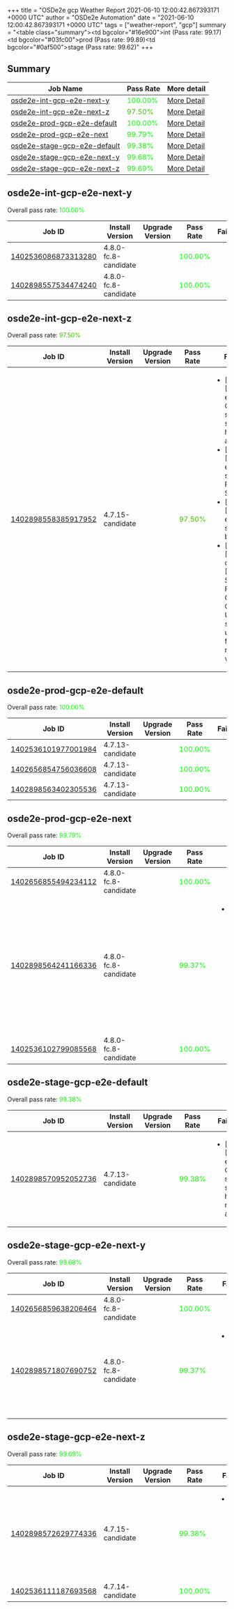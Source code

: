 +++
title = "OSDe2e gcp Weather Report 2021-06-10 12:00:42.867393171 +0000 UTC"
author = "OSDe2e Automation"
date = "2021-06-10 12:00:42.867393171 +0000 UTC"
tags = ["weather-report", "gcp"]
summary = "<table class=\"summary\"><tr><td bgcolor=\"#16e900\"></td><td>int (Pass rate: 99.17)</td></tr><tr><td bgcolor=\"#03fc00\"></td><td>prod (Pass rate: 99.89)</td></tr><tr><td bgcolor=\"#0af500\"></td><td>stage (Pass rate: 99.62)</td></tr></table>"
+++
## Summary

| Job Name | Pass Rate | More detail |
|----------|-----------|-------------|
|[osde2e-int-gcp-e2e-next-y](https://prow.svc.ci.openshift.org/?job=osde2e-int-gcp-e2e-next-y)| <span style="color:#01fe00;">100.00%</span>|[More Detail](#osde2e-int-gcp-e2e-next-y)|
|[osde2e-int-gcp-e2e-next-z](https://prow.svc.ci.openshift.org/?job=osde2e-int-gcp-e2e-next-z)| <span style="color:#40bf00;">97.50%</span>|[More Detail](#osde2e-int-gcp-e2e-next-z)|
|[osde2e-prod-gcp-e2e-default](https://prow.svc.ci.openshift.org/?job=osde2e-prod-gcp-e2e-default)| <span style="color:#01fe00;">100.00%</span>|[More Detail](#osde2e-prod-gcp-e2e-default)|
|[osde2e-prod-gcp-e2e-next](https://prow.svc.ci.openshift.org/?job=osde2e-prod-gcp-e2e-next)| <span style="color:#06f900;">99.79%</span>|[More Detail](#osde2e-prod-gcp-e2e-next)|
|[osde2e-stage-gcp-e2e-default](https://prow.svc.ci.openshift.org/?job=osde2e-stage-gcp-e2e-default)| <span style="color:#10ef00;">99.38%</span>|[More Detail](#osde2e-stage-gcp-e2e-default)|
|[osde2e-stage-gcp-e2e-next-y](https://prow.svc.ci.openshift.org/?job=osde2e-stage-gcp-e2e-next-y)| <span style="color:#09f600;">99.68%</span>|[More Detail](#osde2e-stage-gcp-e2e-next-y)|
|[osde2e-stage-gcp-e2e-next-z](https://prow.svc.ci.openshift.org/?job=osde2e-stage-gcp-e2e-next-z)| <span style="color:#08f700;">99.69%</span>|[More Detail](#osde2e-stage-gcp-e2e-next-z)|



## osde2e-int-gcp-e2e-next-y

Overall pass rate: <span style="color:#01fe00;">100.00%</span>

| Job ID | Install Version | Upgrade Version | Pass Rate | Failures |
|--------|-----------------|-----------------|-----------|----------|
[1402536086873313280](https://prow.ci.openshift.org/view/gs/origin-ci-test/logs/osde2e-int-gcp-e2e-next-y/1402536086873313280) | 4.8.0-fc.8-candidate |  | <span style="color:#01fe00;">100.00%</span>|
[1402898557534474240](https://prow.ci.openshift.org/view/gs/origin-ci-test/logs/osde2e-int-gcp-e2e-next-y/1402898557534474240) | 4.8.0-fc.8-candidate |  | <span style="color:#01fe00;">100.00%</span>|



## osde2e-int-gcp-e2e-next-z

Overall pass rate: <span style="color:#40bf00;">97.50%</span>

| Job ID | Install Version | Upgrade Version | Pass Rate | Failures |
|--------|-----------------|-----------------|-----------|----------|
[1402898558385917952](https://prow.ci.openshift.org/view/gs/origin-ci-test/logs/osde2e-int-gcp-e2e-next-z/1402898558385917952) | 4.7.15-candidate |  | <span style="color:#40bf00;">97.50%</span>|<ul><li>[install] [Suite: e2e] Cluster state should have no alerts</li><li>[install] [Suite: e2e] Pods should be Running or Succeeded</li><li>[install] [Suite: e2e] Pods should not be Failed</li><li>[install] [Suite: operators] [OSD] Splunk Forwarder Operator Operator Upgrade should upgrade from the replaced version</li></ul>



## osde2e-prod-gcp-e2e-default

Overall pass rate: <span style="color:#01fe00;">100.00%</span>

| Job ID | Install Version | Upgrade Version | Pass Rate | Failures |
|--------|-----------------|-----------------|-----------|----------|
[1402536101977001984](https://prow.ci.openshift.org/view/gs/origin-ci-test/logs/osde2e-prod-gcp-e2e-default/1402536101977001984) | 4.7.13-candidate |  | <span style="color:#01fe00;">100.00%</span>|
[1402656854756036608](https://prow.ci.openshift.org/view/gs/origin-ci-test/logs/osde2e-prod-gcp-e2e-default/1402656854756036608) | 4.7.13-candidate |  | <span style="color:#01fe00;">100.00%</span>|
[1402898563402305536](https://prow.ci.openshift.org/view/gs/origin-ci-test/logs/osde2e-prod-gcp-e2e-default/1402898563402305536) | 4.7.13-candidate |  | <span style="color:#01fe00;">100.00%</span>|



## osde2e-prod-gcp-e2e-next

Overall pass rate: <span style="color:#06f900;">99.79%</span>

| Job ID | Install Version | Upgrade Version | Pass Rate | Failures |
|--------|-----------------|-----------------|-----------|----------|
[1402656855494234112](https://prow.ci.openshift.org/view/gs/origin-ci-test/logs/osde2e-prod-gcp-e2e-next/1402656855494234112) | 4.8.0-fc.8-candidate |  | <span style="color:#01fe00;">100.00%</span>|
[1402898564241166336](https://prow.ci.openshift.org/view/gs/origin-ci-test/logs/osde2e-prod-gcp-e2e-next/1402898564241166336) | 4.8.0-fc.8-candidate |  | <span style="color:#11ee00;">99.37%</span>|<ul><li>[install] [Suite: operators] [OSD] Splunk Forwarder Operator Operator Upgrade should upgrade from the replaced version</li></ul>
[1402536102799085568](https://prow.ci.openshift.org/view/gs/origin-ci-test/logs/osde2e-prod-gcp-e2e-next/1402536102799085568) | 4.8.0-fc.8-candidate |  | <span style="color:#01fe00;">100.00%</span>|



## osde2e-stage-gcp-e2e-default

Overall pass rate: <span style="color:#10ef00;">99.38%</span>

| Job ID | Install Version | Upgrade Version | Pass Rate | Failures |
|--------|-----------------|-----------------|-----------|----------|
[1402898570952052736](https://prow.ci.openshift.org/view/gs/origin-ci-test/logs/osde2e-stage-gcp-e2e-default/1402898570952052736) | 4.7.13-candidate |  | <span style="color:#10ef00;">99.38%</span>|<ul><li>[install] [Suite: e2e] Cluster state should have no alerts</li></ul>



## osde2e-stage-gcp-e2e-next-y

Overall pass rate: <span style="color:#09f600;">99.68%</span>

| Job ID | Install Version | Upgrade Version | Pass Rate | Failures |
|--------|-----------------|-----------------|-----------|----------|
[1402656859638206464](https://prow.ci.openshift.org/view/gs/origin-ci-test/logs/osde2e-stage-gcp-e2e-next-y/1402656859638206464) | 4.8.0-fc.8-candidate |  | <span style="color:#01fe00;">100.00%</span>|
[1402898571807690752](https://prow.ci.openshift.org/view/gs/origin-ci-test/logs/osde2e-stage-gcp-e2e-next-y/1402898571807690752) | 4.8.0-fc.8-candidate |  | <span style="color:#11ee00;">99.37%</span>|<ul><li>[install] [Suite: e2e] Cluster state should have no alerts</li></ul>



## osde2e-stage-gcp-e2e-next-z

Overall pass rate: <span style="color:#08f700;">99.69%</span>

| Job ID | Install Version | Upgrade Version | Pass Rate | Failures |
|--------|-----------------|-----------------|-----------|----------|
[1402898572629774336](https://prow.ci.openshift.org/view/gs/origin-ci-test/logs/osde2e-stage-gcp-e2e-next-z/1402898572629774336) | 4.7.15-candidate |  | <span style="color:#10ef00;">99.38%</span>|<ul><li>[install] [Suite: e2e] Cluster state should have no alerts</li></ul>
[1402536111187693568](https://prow.ci.openshift.org/view/gs/origin-ci-test/logs/osde2e-stage-gcp-e2e-next-z/1402536111187693568) | 4.7.14-candidate |  | <span style="color:#01fe00;">100.00%</span>|



